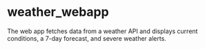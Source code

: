 # weather_webapp
The web app fetches data from a weather API and displays current conditions, a 7-day forecast, and severe weather alerts.
